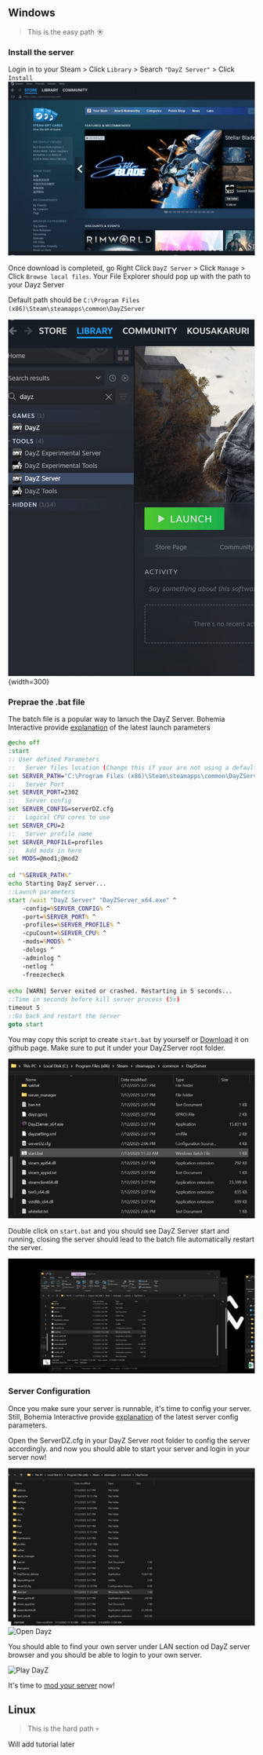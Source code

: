 ## **Windows**
> This is the easy path :sunny:

###  **Install the server**

Login in to your Steam > Click `Library` > Search `"DayZ Server"` > Click `Install`
![install_windows_dayz_server](imgs/Install_from_steam.gif)

Once download is completed, go Right Click `DayZ Server` > Click `Manage` > Click `Browse local files`. Your File Explorer should pop up with the path to your Dayz Server 


Default path should be `C:\Program Files (x86)\Steam\steamapps\common\DayZServer`

![Find_local_files](imgs/Find_local_file.gif){width=300}

### **Preprae the .bat file**

The batch file is a popular way to lanuch the DayZ Server. Bohemia Interactive provide [explanation](https://community.bistudio.com/wiki/DayZ:Server_Configuration#Launch_Parameters) of the latest launch parameters 

```bat
@echo off
:start
:: User defined Parameters
::   Server files location (Change this if your are not using a default installation path for DayZ Server)
set SERVER_PATH="C:\Program Files (x86)\Steam\steamapps\common\DayZServer"
::   Server Port
set SERVER_PORT=2302
::   Server config
set SERVER_CONFIG=serverDZ.cfg
::   Logical CPU cores to use
set SERVER_CPU=2
::   Server profile name
set SERVER_PROFILE=profiles
::   Add mods in here 
set MODS=@mod1;@mod2

cd "%SERVER_PATH%"
echo Starting DayZ server...
::Launch parameters
start /wait "DayZ Server" "DayZServer_x64.exe" ^
    -config=%SERVER_CONFIG% ^
    -port=%SERVER_PORT% ^
    -profiles=%SERVER_PROFILE% ^
    -cpuCount=%SERVER_CPU% ^
    -mods=%MODS% ^
    -dologs ^
    -adminlog ^
    -netlog ^
    -freezecheck 

echo [WARN] Server exited or crashed. Restarting in 5 seconds...    
::Time in seconds before kill server process (5s)
timeout 5
::Go back and restart the server
goto start
```

You may copy this script to create `start.bat` by yourself or [Download](https://github.com/jldz9/dayz_tutorial/blob/main/start.bat) it on github page. 
Make sure to put it under your DayZServer root folder.

![Put to root folder](imgs/bat_root_folder.png)

Double click on `start.bat` and you should see DayZ Server start and running, closing the server should lead to the batch file automatically restart the server. 

![Test bat](imgs/test_bat.gif)

### **Server Configuration**
Once you make sure your server is runnable, it's time to config your server. Still, Bohemia Interactive provide [explanation](https://community.bistudio.com/wiki/DayZ:Server_Configuration) of the latest server config parameters. 

Open the ServerDZ.cfg in your DayZ Server root folder to config the server accordingly. and now you should able to start your server and login in your server now! 

![Start server](imgs/start_server.gif)
![Open Dayz](imgs/open_dayz.gif)

You should able to find your own server under LAN section od  DayZ server browser and you should be able to login to your own server.

![Play DayZ](imgs/login.gif)

It's time to [mod your server](../modding/adding_mods.md) now!

## Linux 
> This is the hard path :skull:

Will add tutorial later